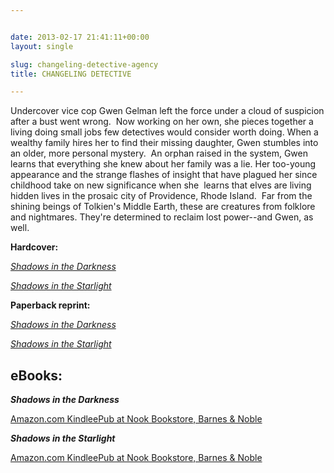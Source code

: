 ```yaml
---


date: 2013-02-17 21:41:11+00:00
layout: single

slug: changeling-detective-agency
title: CHANGELING DETECTIVE

---
```


Undercover vice cop Gwen Gelman left the force under a cloud of suspicion after a bust went wrong.  Now working on her own, she pieces together a living doing small jobs few detectives would consider worth doing. When a wealthy family hires her to find their missing daughter, Gwen stumbles into an older, more personal mystery.  An orphan raised in the system, Gwen learns that everything she knew about her family was a lie. Her too-young appearance and the strange flashes of insight that have plagued her since childhood take on new significance when she  learns that elves are living hidden lives in the prosaic city of Providence, Rhode Island.  Far from the shining beings of Tolkien's Middle Earth, these are creatures from folklore and nightmares. They're determined to reclaim lost power--and Gwen, as well.

**Hardcover:**


_[Shadows in the Darkness](http://www.amazon.com/Shadows-Darkness-Elaine-Cunningham/dp/076530970X/ref=tmm_hrd_title_0?ie=UTF8&qid=1306517403&sr=1-1)_




_[Shadows in the Starlight](http://www.amazon.com/Shadows-Starlight-Changeling-Detective-Novels/dp/0765309718/ref=tmm_hrd_title_0)_


**Paperback reprint:**


_[Shadows in the Darkness](http://www.amazon.com/Shadows-Darkness-Changeling-Elaine-Cunningham/dp/0765348519/ref=tmm_mmp_swatch_0?_encoding=UTF8&sr=&qid=)_




_[Shadows in the Starlight](http://www.amazon.com/Shadows-Starlight-Changeling-Detective-Novels/dp/0765348527/ref=pd_sim_sbs_b_1)_





## **eBooks:**




_**Shadows in the Darkness**_



[Amazon.com Kindle](http://www.amazon.com/Shadows-Darkness-Changeling-ebook/dp/B005JDR5XI/ref=sr_1_2?s=books&ie=UTF8&qid=1361137123&sr=1-2&keywords=shadows+in+the+darkness%2C+elaine+cunningham)[ePub at Nook Bookstore, Barnes & Noble](http://www.barnesandnoble.com/w/shadows-in-the-darkness-elaine-cunningham/1006088309)  


**_Shadows in the Starlight_**



[Amazon.com Kindle](http://www.amazon.com/Shadows-Starlight-Changeling-ebook/dp/B005LVOGEY/ref=pd_sim_b_1)[ePub at Nook Bookstore, Barnes & Noble](http://www.barnesandnoble.com/w/shadows-in-the-starlight-elaine-cunningham/1008424606?ean=9781429968119)
